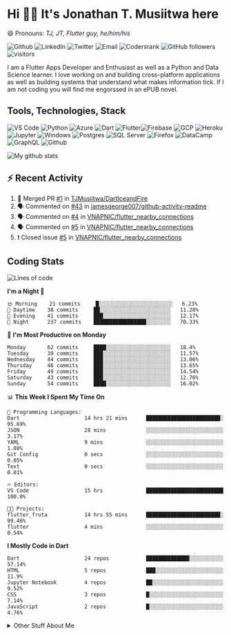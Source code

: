 # Hi 👋🏾 It's Jonathan T. Musiitwa here 

😄 Pronouns: *TJ, JT, Flutter guy, he/him/his*

![Github](https://img.shields.io/badge/TJonathan-lightgrey?style=social&logo=github&link=https://github.com/TJMusiitwa) ![LinkedIn](https://img.shields.io/badge/Jonathan_Musiitwa-lightgrey?style=social&logo=linkedin&link=https://www.linkedin.com/in/jonathan-musiitwa-a1107610a/) ![Twitter](https://img.shields.io/badge/TJMusiitwa-lightgrey?style=social&logo=twitter&link=https%3A%2F%2Ftwitter.com%2FTJMusiitwa) ![Email](https://img.shields.io/badge/jonamusiitwa-lightgrey?style=social&logo=microsoft-outlook&link=mailto:jonamusiitwa@outlook.com) ![Codersrank](https://img.shields.io/badge/TJMusiitwa-lightgrey?style=social&logo=codersrank&link=https://profile.codersrank.io/user/tjmusiitwa/) ![GitHub followers](https://img.shields.io/github/followers/TJMusiitwa?style=social)  ![visitors](https://visitor-badge.glitch.me/badge?page_id=TJMusiitwa.TJMusiitwa)




I am a Flutter Apps Developer and Enthusiast as well as a Python and Data Science learner. I love working on and building cross-platform applications as well as building systems that understand what makes information tick. If I am not coding you will find me engorssed in an ePUB novel.

## Tools, Technologies, Stack

![VS Code](https://img.shields.io/badge/VS_Code-blue?style=for-the-badge&logo=visual-studio-code) ![Python](https://img.shields.io/badge/Python-lightgrey?style=for-the-badge&logo=python) ![Azure](https://img.shields.io/badge/Microsoft_Azure-lightblue?style=for-the-badge&logo=microsoft-azure) ![Dart](https://img.shields.io/badge/Dart-informational?style=for-the-badge&logo=dart) ![Flutter](https://img.shields.io/badge/Flutter-informational?style=for-the-badge&logo=flutter)![Firebase](https://img.shields.io/badge/Firebase-yellow?style=for-the-badge&logo=firebase&)  ![GCP](https://img.shields.io/badge/Google_Cloud-lightgrey?style=for-the-badge&logo=google-cloud) ![Heroku](https://img.shields.io/badge/Heroku-purple?style=for-the-badge&logo=heroku)  ![Jupyter](https://img.shields.io/badge/Jupyter-lightgrey?style=for-the-badge&logo=jupyter) ![Windows](https://img.shields.io/badge/Windows-lightblue?style=for-the-badge&logo=windows) ![Postgres](https://img.shields.io/badge/Postgresql-black?style=for-the-badge&logo=postgresql) ![SQL Server](https://img.shields.io/badge/SQL_Server-red?style=for-the-badge&logo=microsoft-sql-server) ![Firefox](https://img.shields.io/badge/Firefox-important?style=for-the-badge&logo=firefox-browser&logoColor=white) ![DataCamp](https://img.shields.io/badge/Datacamp-lightgrey?style=for-the-badge&logo=datacamp) ![GraphQL](https://img.shields.io/badge/GraphQL-magenta?style=for-the-badge&logo=graphql) ![Github](https://img.shields.io/badge/Github-black?style=for-the-badge&logo=github)

![My github stats](https://github-readme-stats.vercel.app/api?username=TJMusiitwa&show_icons=true&count_private=true&theme=radical)

## ⚡ Recent Activity
<!--START_SECTION:activity-->
1. 🎉 Merged PR [#1](https://github.com/TJMusiitwa/DartIceandFire/pull/1) in [TJMusiitwa/DartIceandFire](https://github.com/TJMusiitwa/DartIceandFire)
2. 🗣 Commented on [#43](https://github.com/jamesgeorge007/github-activity-readme/issues/43) in [jamesgeorge007/github-activity-readme](https://github.com/jamesgeorge007/github-activity-readme)
3. 🗣 Commented on [#4](https://github.com/VNAPNIC/flutter_nearby_connections/issues/4) in [VNAPNIC/flutter_nearby_connections](https://github.com/VNAPNIC/flutter_nearby_connections)
4. 🗣 Commented on [#5](https://github.com/VNAPNIC/flutter_nearby_connections/issues/5) in [VNAPNIC/flutter_nearby_connections](https://github.com/VNAPNIC/flutter_nearby_connections)
5. ❗️ Closed issue [#5](https://github.com/VNAPNIC/flutter_nearby_connections/issues/5) in [VNAPNIC/flutter_nearby_connections](https://github.com/VNAPNIC/flutter_nearby_connections)
<!--END_SECTION:activity-->

## Coding Stats
<!--START_SECTION:waka-->
![Lines of code](https://img.shields.io/badge/From%20Hello%20World%20I%27ve%20Written-5.4%20million%20lines%20of%20code-blue)

**I'm a Night 🦉** 

```text
🌞 Morning    21 commits     █░░░░░░░░░░░░░░░░░░░░░░░░   6.23% 
🌆 Daytime    38 commits     ██░░░░░░░░░░░░░░░░░░░░░░░   11.28% 
🌃 Evening    41 commits     ███░░░░░░░░░░░░░░░░░░░░░░   12.17% 
🌙 Night      237 commits    █████████████████░░░░░░░░   70.33%

```
📅 **I'm Most Productive on Monday** 

```text
Monday       62 commits     ████░░░░░░░░░░░░░░░░░░░░░   18.4% 
Tuesday      39 commits     ███░░░░░░░░░░░░░░░░░░░░░░   11.57% 
Wednesday    44 commits     ███░░░░░░░░░░░░░░░░░░░░░░   13.06% 
Thursday     46 commits     ███░░░░░░░░░░░░░░░░░░░░░░   13.65% 
Friday       49 commits     ███░░░░░░░░░░░░░░░░░░░░░░   14.54% 
Saturday     43 commits     ███░░░░░░░░░░░░░░░░░░░░░░   12.76% 
Sunday       54 commits     ████░░░░░░░░░░░░░░░░░░░░░   16.02%

```


📊 **This Week I Spent My Time On** 

```text
💬 Programming Languages: 
Dart                     14 hrs 21 mins      ████████████████████████░   95.69% 
JSON                     28 mins             ░░░░░░░░░░░░░░░░░░░░░░░░░   3.17% 
YAML                     9 mins              ░░░░░░░░░░░░░░░░░░░░░░░░░   1.08% 
Git Config               0 secs              ░░░░░░░░░░░░░░░░░░░░░░░░░   0.05% 
Text                     0 secs              ░░░░░░░░░░░░░░░░░░░░░░░░░   0.01%

🔥 Editors: 
VS Code                  15 hrs              █████████████████████████   100.0%

🐱‍💻 Projects: 
flutter_fruta            14 hrs 55 mins      ████████████████████████░   99.46% 
flutter                  4 mins              ░░░░░░░░░░░░░░░░░░░░░░░░░   0.54%

```

**I Mostly Code in Dart** 

```text
Dart                     24 repos            ██████████████░░░░░░░░░░░   57.14% 
HTML                     5 repos             ███░░░░░░░░░░░░░░░░░░░░░░   11.9% 
Jupyter Notebook         4 repos             ██░░░░░░░░░░░░░░░░░░░░░░░   9.52% 
CSS                      3 repos             █░░░░░░░░░░░░░░░░░░░░░░░░   7.14% 
JavaScript               2 repos             █░░░░░░░░░░░░░░░░░░░░░░░░   4.76%

```



<!--END_SECTION:waka-->

<details>
  <summary>Other Stuff About Me</summary>
  
- Preference for e-books over physical books.
  
 - While Coding, Listening Music and developing useful code. ⭐️
  
  - Reading Novels, Action and Adventure, Autobiography & Biography, Comics, Detective and Mystery, Fantasy, Romance, Sci-Fi...pretty much if you know my novel genres, you already know all my movie and tv genres as well. 😉
  
  - I have a surprising affinity for musical artisits whose names start with the letter '**J**'.
  - A big Formula 1 🏎 fan...a great need for speed. Go Team **MercedesAMG**
 </details>
